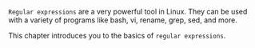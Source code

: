 `Regular expressions` are a very powerful tool in Linux. They can be
used with a variety of programs like bash, vi, rename, grep, sed, and
more.

This chapter introduces you to the basics of `regular expressions`.

